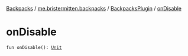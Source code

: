 [Backpacks](../../index.md) / [me.bristermitten.backpacks](../index.md) / [BackpacksPlugin](index.md) / [onDisable](./on-disable.md)

# onDisable

`fun onDisable(): `[`Unit`](https://kotlinlang.org/api/latest/jvm/stdlib/kotlin/-unit/index.html)